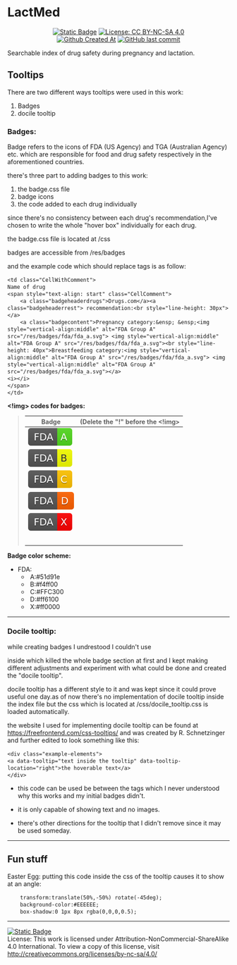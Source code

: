 # LactMed


<div align="center">

  <a href="http://wikimedicine.ir/">![Static Badge](https://img.shields.io/badge/Under-Wikimedicine-green?color=%23008000)</a>
  <a href="https://creativecommons.org/licenses/by-nc-sa/4.0/">![License: CC BY-NC-SA 4.0](https://img.shields.io/badge/License-CC_BY--NC--SA_4.0-lightgrey.svg)</a>  </br>
  <a href="">![Github Created At](https://img.shields.io/github/created-at/ThisIsNeil/LactMed?style=plastic)</a>
  <a href="">![GitHub last commit](https://img.shields.io/github/last-commit/ThisIsNeil/LactMed?style=plastic&color=blue)</a>

</div>

Searchable index of drug safety during pregnancy and lactation.
## Tooltips

There are two different ways tooltips were used in this work:

1. Badges
2. docile tooltip

### Badges:

Badge refers to the icons of FDA (US Agency) and TGA (Australian Agency) etc. which are responsible for food and drug safety respectively in the aforementioned countries.

there's three part to adding badges to this work:

1. the badge.css file
2. badge icons
3. the code added to each drug individually

since there's no consistency between each drug's recommendation,I've chosen to write the whole "hover box" individually for each drug.

the badge.css file is located at /css

badges are accessible from /res/badges

and the example code which should replace <td></td> tags is as follow:

```
<td class="CellWithComment">
Name of drug
<span style="text-align: start" class="CellComment">
	<a class="badgeheaderdrugs">Drugs.com</a><a class="badgeheaderrest"> recommendation:<br style="line-height: 30px"></a>
	<a class="badgecontent">Pregnancy category:&ensp; &ensp;<img style="vertical-align:middle" alt="FDA Group A" src="/res/badges/fda/fda_a.svg"> <img style="vertical-align:middle" alt="FDA Group A" src="/res/badges/fda/fda_a.svg"><br style="line-height: 40px">Breastfeeding category:<img style="vertical-align:middle" alt="FDA Group A" src="/res/badges/fda/fda_a.svg"> <img style="vertical-align:middle" alt="FDA Group A" src="/res/badges/fda/fda_a.svg"></a>
<i></i>
</span>
</td>
```

**<!img> codes for badges:**
> |Badge                                | (Delete the "!" before the <!img>                          |
> | ----------------------------------- | ---------------------------------------------------------- |
> | ![FDA A](/res/badges/fda/fda_a.svg) | <!img alt="FDA Group A" src="/res/badges/fda/fda_a.svg"> |
> | ![FDA B](/res/badges/fda/fda_b.svg) | <!img alt="FDA Group B" src="/res/badges/fda/fda_b.svg"> |
> | ![FDA C](/res/badges/fda/fda_c.svg) | <!img alt="FDA Group C" src="/res/badges/fda/fda_c.svg"> |
> | ![FDA D](/res/badges/fda/fda_d.svg) | <!img alt="FDA Group D" src="/res/badges/fda/fda_d.svg"> |
> | ![FDA X](/res/badges/fda/fda_x.svg) | <!img alt="FDA Group X" src="/res/badges/fda/fda_x.svg"> |
> |                                     |                                                           |
> |                                     |                                                           |
> |                                     |                                                           |
> |                                     |                                                           |
> |                                     |                                                           |
>
> 
>
> 

**Badge color scheme:**

- FDA:
  - ​	A:#51d91e
  - ​	B:#f4ff00
  - ​	C:#FFC300 
  - ​	D:#ff6100
  - ​	X:#ff0000

-----------

### Docile tooltip:

while creating badges I undrestood I couldn't use <div> inside <td></td> which killed the whole badge section at first and I kept making different adjustments and experiment with what could be done and created the "docile tooltip". 

docile tooltip has a different style to it and was kept since it could prove useful one day.as of now there's no implementation of docile tooltip inside the index file but the css which is located at /css/docile_tooltip.css is loaded automatically.

the website I used for implementing docile tooltip can be found at https://freefrontend.com/css-tooltips/ and was created by R. Schnetzinger and further edited to look something like this:

```
<div class="example-elements">
<a data-tooltip="text inside the tooltip" data-tooltip-location="right">the hoverable text</a>
</div>
```

- this code can be used be between the <td> </td> tags which I never understood why this works and my initial badges didn't.

- it is only capable of showing text and no images.

- there's other directions for the tooltip that I didn't remove since it may be used someday.

  


-------------
## Fun stuff

Easter Egg: putting this code inside the css of the tooltip causes it to show at an angle:

```
    transform:translate(50%,-50%) rotate(-45deg);
    background-color:#EEEEEE;
    box-shadow:0 1px 8px rgba(0,0,0,0.5);
```
-----------
<a href="https://github.com/micahlt/renart">![Static Badge](https://img.shields.io/badge/Based_on-micahlt/renart-green?color=%236495ED)</a> </br>
License: This work is licensed under Attribution-NonCommercial-ShareAlike 4.0 International. To view a copy of this license, visit <a href = "http://creativecommons.org/licenses/by-nc-sa/4.0/">http://creativecommons.org/licenses/by-nc-sa/4.0/</a>
